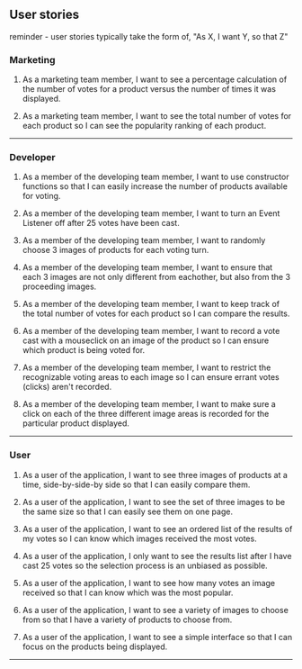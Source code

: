 ## User stories
reminder - user stories typically take the form of, "As X, I want Y, so that Z"

### Marketing 

1. As a marketing team member, I want to see a percentage calculation of the number of votes for a product versus the number of times it was displayed. 

2. As a marketing team member, I want to see the total number of votes for each product so I can see the popularity ranking of each product. 


---
### Developer

1. As a member of the developing team member, I want to use constructor functions so that I can easily increase the number of products available for voting. 

2. As a member of the developing team member, I want to turn an Event Listener off after 25 votes have been cast. 

3. As a member of the developing team member, I want to randomly choose 3 images of products for each voting turn. 

4. As a member of the developing team member, I want to ensure that each 3 images are not only different from eachother, but also from the 3 proceeding images. 

5. As a member of the developing team member, I want to keep track of the total number of votes for each product so I can compare the results. 

6. As a member of the developing team member, I want to record a vote cast with a mouseclick on an image of the product so I can ensure which product is being voted for. 

7. As a member of the developing team member, I want to restrict the recognizable voting areas to each image so I can ensure errant votes (clicks) aren't recorded. 

8. As a member of the developing team member, I want to make sure a click on each of the three different image areas is recorded for the particular product displayed. 

---
### User

1. As a user of the application, I want to see three images of products at a time, side-by-side-by side so that I can easily compare them. 

2. As a user of the application, I want to see the set of three images to be the same size so that I can easily see them on one page.

3. As a user of the application, I want to see an ordered list of the results of my votes so I can know which images received the most votes.

4. As a user of the application, I only want to see the results list after I have cast 25 votes so the selection process is an unbiased as possible. 

5. As a user of the application, I want to see how many votes an image received so that I can know which was the most popular.

6. As a user of the application, I want to see a variety of images to choose from so that I have a variety of products to choose from. 

7. As a user of the application, I want to see a simple interface so that I can focus on the products being displayed. 
---